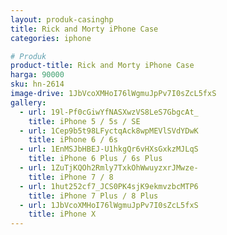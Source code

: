 ```yaml
---
layout: produk-casinghp
title: Rick and Morty iPhone Case
categories: iphone

# Produk
product-title: Rick and Morty iPhone Case
harga: 90000
sku: hn-2614
image-drive: 1JbVcoXMHoI76lWgmuJpPv7I0sZcL5fxS
gallery:
  - url: 19l-Pf0cGiwYfNASXwzVS8LeS7GbgcAt_
    title: iPhone 5 / 5s / SE
  - url: 1Cep9b5t98LFyctqAck8wpMEVlSVdYDwK
    title: iPhone 6 / 6s
  - url: 1EnMSJbHBEJ-U1hkgQr6vHXsGxkzMJLqS
    title: iPhone 6 Plus / 6s Plus
  - url: 1ZuTjKQOh2Rmly7TxkOhWwuyzxrJMwze-
    title: iPhone 7 / 8
  - url: 1hut252cf7_JCS0PK4sjK9ekmvzbcMTP6
    title: iPhone 7 Plus / 8 Plus
  - url: 1JbVcoXMHoI76lWgmuJpPv7I0sZcL5fxS
    title: iPhone X
---
```


